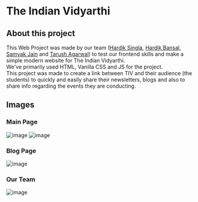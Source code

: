 # The Indian Vidyarthi

## About this project
This Web Project was made by our team ([Hardik Singla](https://www.github.com/hardiksingla), [Hardik Bansal](https://www.github.com/HardikBansal206), [Samyak Jain](https://www.github.com/KayMas2808) and [Tarush Agarwal](https://www.github.com/tarush10000)) to test our frontend skills and make a simple modern website for The Indian Vidyarthi. <br>
We've primarily used HTML, Vanilla CSS and JS for the project. <br>
This project was made to create a link between TIV and their audience (the students) to quickly and easily share their newsletters, blogs and also to share info regarding the events they are conducting.

## Images
### Main Page
![image](https://github.com/tarush10000/theindianvidyarthi/assets/62472697/bdaba3e3-01ec-4b96-93e0-e207176ebdf1)
![image](https://github.com/tarush10000/theindianvidyarthi/assets/62472697/baa52ae0-9b3a-40e5-a54a-02c0f800cd25)
### Blog Page
![image](https://github.com/tarush10000/theindianvidyarthi/assets/62472697/12ec6bdf-01ea-4f17-b816-aea2ee5c539b)
### Our Team
![image](https://github.com/tarush10000/theindianvidyarthi/assets/62472697/6614bbaa-48a2-4da6-9f4c-dd6404cc9f0a)
